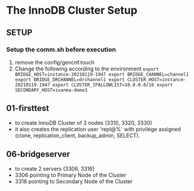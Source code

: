 # The InnoDB Cluster Setup
## SETUP
### Setup the comm.sh before execution

1. remove the config/gencnf.touch
2. Change the following according to the environment
`
export BRIDGE_HOST=instance-20210119-1947
export BRIDGE_CHANNEL=channel1
export BRIDGE_DRCHANNEL=drchannel1
export CLUSTER_HOST=instance-20210119-1947
export CLUSTER_IPALLOWLIST=10.0.0.0/16
export SECONDARY_HOST=ivanma-demo3
`

## 01-firsttest
- to create InnoDB Cluster of 3 nodes (3310, 3320, 3330)
- it also creates the replication user 'repl@%' with privilege assigned (clone, replication_client, backup_admin, SELECT).

## 06-bridgeserver
- to create 2 servers (3306, 3316)
-  3306 pointing to Primary Node of the Cluster
-  3316 pointing to Secondary Node of the Cluster
